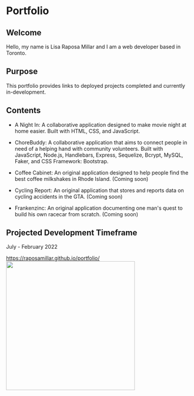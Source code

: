 # Portfolio

## Welcome
Hello, my name is Lisa Raposa Millar and I am a web developer based in Toronto.  

## Purpose 
This portfolio provides links to deployed projects completed and currently in-development.

## Contents
* A Night In: A collaborative application designed to make movie night at home easier.  Built with HTML, CSS, and JavaScript.

* ChoreBuddy: A collaborative application that aims to connect people in need of a helping hand with community volunteers.  Built with JavaScript, Node.js, Handlebars, Express, Sequelize, Bcrypt, MySQL, Faker, and CSS Framework: Bootstrap.

* Coffee Cabinet: An original application designed to help people find the best coffee milkshakes in Rhode Island. (Coming soon)

* Cycling Report: An original application that stores and reports data on cycling accidents in the GTA. (Coming soon)

* Frankenzinc: An original application documenting one man's quest to build his own racecar from scratch. (Coming soon)

## Projected Development Timeframe
July - February 2022

https://raposamillar.github.io/portfolio/ <br>
<img src="./assets/images/portfolio-screenshot.jpg" width="350" />
